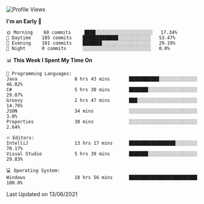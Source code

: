 <!--START_SECTION:waka-->
![Profile Views](http://img.shields.io/badge/Profile%20Views-8-blue)

**I'm an Early 🐤** 

```text
🌞 Morning    60 commits     ████░░░░░░░░░░░░░░░░░░░░░   17.34% 
🌆 Daytime    185 commits    █████████████░░░░░░░░░░░░   53.47% 
🌃 Evening    101 commits    ███████░░░░░░░░░░░░░░░░░░   29.19% 
🌙 Night      0 commits      ░░░░░░░░░░░░░░░░░░░░░░░░░   0.0%

```


📊 **This Week I Spent My Time On** 

```text
💬 Programming Languages: 
Java                     8 hrs 43 mins       ███████████░░░░░░░░░░░░░░   46.02% 
C#                       5 hrs 30 mins       ███████░░░░░░░░░░░░░░░░░░   29.07% 
Groovy                   2 hrs 47 mins       ███░░░░░░░░░░░░░░░░░░░░░░   14.76% 
JSON                     34 mins             ░░░░░░░░░░░░░░░░░░░░░░░░░   3.0% 
Properties               30 mins             ░░░░░░░░░░░░░░░░░░░░░░░░░   2.64%

🔥 Editors: 
IntelliJ                 13 hrs 17 mins      █████████████████░░░░░░░░   70.17% 
Visual Studio            5 hrs 39 mins       ███████░░░░░░░░░░░░░░░░░░   29.83%

💻 Operating System: 
Windows                  18 hrs 56 mins      █████████████████████████   100.0%

```


 Last Updated on 13/06/2021
<!--END_SECTION:waka-->
